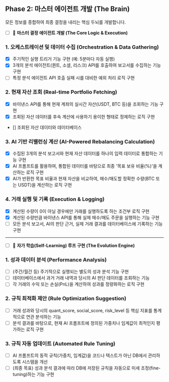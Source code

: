 ## Phase 2: 마스터 에이전트 개발 (The Brain)
모든 정보를 종합하여 최종 결정을 내리는 핵심 두뇌를 개발합니다.

- [ ] 🧠 **마스터 결정 에이전트 개발 (The Core Logic & Execution)**

### 1. 오케스트레이션 및 데이터 수집 (Orchestration & Data Gathering)
- [x] 주기적인 실행 트리거 기능 구현 (예: 5분마다 자동 실행)
- [x] 3개의 분석 에이전트(퀀트, 소셜, 리스크) API를 호출하여 보고서를 수집하는 기능 구현
- [ ] 특정 분석 에이전트 API 호출 실패 시를 대비한 예외 처리 로직 구현

### 2. 현재 자산 조회 (Real-time Portfolio Fetching)
- [x] 바이낸스 API를 통해 현재 계좌의 실시간 자산(USDT, BTC 등)을 조회하는 기능 구현
- [X] 조회된 자산 데이터를 후속 계산에 사용하기 용이한 형태로 정제하는 로직 구현
- [] 조회된 자산 데이터와 데이터베이스

### 3. AI 기반 리밸런싱 계산 (AI-Powered Rebalancing Calculation)
- [x] 수집된 3개의 분석 보고서와 현재 자산 데이터를 하나의 입력 데이터로 통합하는 기능 구현
- [x] AI 프롬프트를 활용하여, 통합된 데이터를 바탕으로 최종 '목표 보유 비율(%)'을 계산하는 로직 구현
- [x] AI가 반환한 목표 비율과 현재 자산을 비교하여, 매수/매도할 정확한 수량(BTC 또는 USDT)을 계산하는 로직 구현

### 4. 거래 실행 및 기록 (Execution & Logging)
- [x] 계산된 수량이 0이 아닐 경우에만 거래를 실행하도록 하는 조건부 로직 구현
- [X] 계산된 수량만큼 바이낸스 API를 통해 실제 매수/매도 주문을 실행하는 기능 구현
- [ ] 모든 분석 보고서, AI의 판단 근거, 실제 거래 결과를 데이터베이스에 기록하는 기능 구현

---

- [ ] 🤖 **자가 학습(Self-Learning) 루프 구현 (The Evolution Engine)**

### 1. 성과 데이터 분석 (Performance Analysis)
- [ ] (주간/월간 등) 주기적으로 실행되는 별도의 성과 분석 기능 구현
- [ ] 데이터베이스에서 과거 거래 내역과 당시의 AI 판단 데이터를 조회하는 기능
- [ ] 각 거래의 수익 또는 손실(PnL)을 계산하여 성과를 정량화하는 로직 구현

### 2. 규칙 최적화 제안 (Rule Optimization Suggestion)
- [ ] 거래 성과와 당시의 quant_score, social_score, risk_level 등 핵심 지표를 통계적으로 연관 분석하는 기능
- [ ] 분석 결과를 바탕으로, 현재 AI 프롬프트에 정의된 가중치나 임계값이 최적인지 평가하는 로직 구현

### 3. 규칙 자동 업데이트 (Automated Rule Tuning)
- [ ] AI 프롬프트의 동적 규칙(가중치, 임계값)을 코드나 텍스트가 아닌 DB에서 관리하도록 시스템을 개선
- [ ] (최종 목표) 성과 분석 결과에 따라 DB에 저장된 규칙을 자동으로 미세 조정(fine-tuning)하는 기능 구현